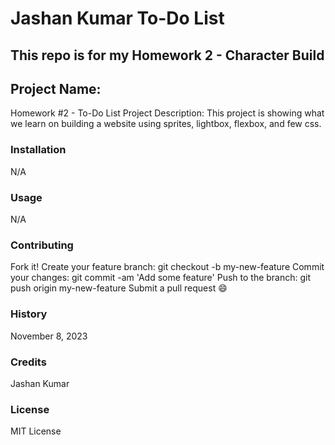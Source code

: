 # Jashan Kumar To-Do List
## This repo is for my Homework 2 - Character Build


## Project Name:
Homework #2 - To-Do List Project Description: This project is showing what we learn on building a website using sprites, lightbox, flexbox, and few css.

### Installation
N/A 

### Usage
N/A

### Contributing
Fork it!
Create your feature branch: git checkout -b my-new-feature
Commit your changes: git commit -am 'Add some feature'
Push to the branch: git push origin my-new-feature
Submit a pull request 😄


### History
November 8, 2023

### Credits
Jashan Kumar


### License
MIT License